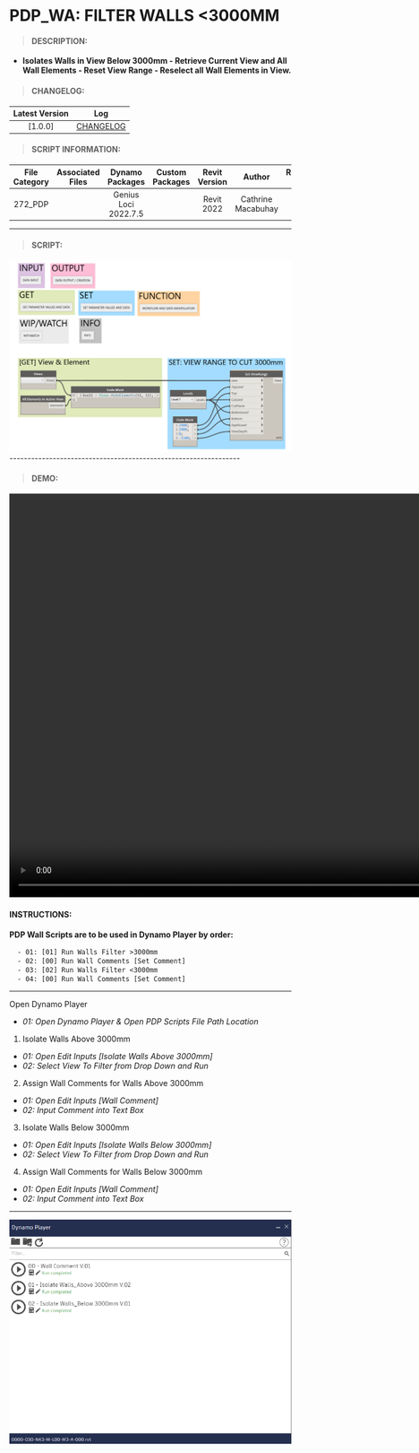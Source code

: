 # PDP_WA: FILTER WALLS <3000MM

> #### DESCRIPTION: 
- **Isolates Walls in View Below 3000mm - Retrieve Current View and All Wall Elements - Reset View Range - Reselect all Wall Elements in View.**

> #### CHANGELOG:

| Latest Version | Log |
| :-------: | :----: | 
|[1.0.0] | [CHANGELOG](/_pdp/changelog/PDP_WA_Below.md) |

> #### SCRIPT INFORMATION: 

| File Category| Associated Files | Dynamo Packages | Custom Packages | Revit Version | Author | Reviewed By |
| :-------: | :----: | :---: | :---: | :---: | :---: | :---: |
| 272_PDP |  | Genius Loci 2022.7.5| | Revit 2022 | Cathrine Macabuhay | |

----------------------------------------------------------------
> #### SCRIPT: 
<img src="/_images/pdp/PDP_WA_Below.png">
----------------------------------------------------------------

> #### DEMO: 

<video width="1280" height="720" controls>
 <source src="/_demo/PDP/PDP_WA_ScriptDynamoPlayer.mp4" type="video/mp4">
</video>

#### INSTRUCTIONS: 
**PDP Wall Scripts are to be used in Dynamo Player by order:**

      - 01: [01] Run Walls Filter >3000mm
      - 02: [00] Run Wall Comments [Set Comment]
      - 03: [02] Run Walls Filter <3000mm
      - 04: [00] Run Wall Comments [Set Comment]
------------------------------------------------------------------
Open Dynamo Player 
- *01: Open Dynamo Player & Open PDP Scripts File Path Location*

01. Isolate Walls Above 3000mm
- *01: Open Edit Inputs [Isolate Walls Above 3000mm]*
- *02: Select View To Filter from Drop Down and Run*

02. Assign Wall Comments for Walls Above 3000mm
- *01: Open Edit Inputs [Wall Comment]*
- *02: Input Comment into Text Box*

03. Isolate Walls Below 3000mm
- *01: Open Edit Inputs [Isolate Walls Below 3000mm]*
- *02: Select View To Filter from Drop Down and Run*

04. Assign Wall Comments for Walls Below 3000mm
- *01: Open Edit Inputs [Wall Comment]*
- *02: Input Comment into Text Box*
------------------------------------------------------------------
<img src="/_images/pdp/PDPPlayer.png" 
     width="550" 
     height="400" />

